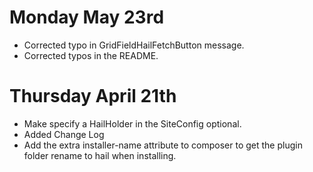 # Monday May 23rd
* Corrected typo in GridFieldHailFetchButton message.
* Corrected typos in the README.


# Thursday April 21th
* Make specify a HailHolder in the SiteConfig optional.
* Added Change Log
* Add the extra installer-name attribute to composer to get the plugin folder rename to hail when installing.
